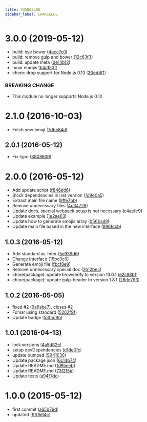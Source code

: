 ```yaml
---
title: CHANGELOG
sidebar_label: CHANGELOG
---
```

<a name="3.0.0"></a>
# 3.0.0 (2019-05-12)

* build: bye bower ([4acc7c0](https://github.com/kikobeats/emojis-list/commit/4acc7c0))
* build: remove gulp and bower ([12c83f3](https://github.com/kikobeats/emojis-list/commit/12c83f3))
* build: update meta ([de14b12](https://github.com/kikobeats/emojis-list/commit/de14b12))
* moar emojis ([b4a153f](https://github.com/kikobeats/emojis-list/commit/b4a153f))
* chore: drop support for Node.js 0.10 ([20ed4f1](https://github.com/kikobeats/emojis-list/commit/20ed4f1))


### BREAKING CHANGE

* This module no longer supports Node.js 0.10


<a name="2.1.0"></a>
# 2.1.0 (2016-10-03)

* Fetch new emoji ([7dbe84d](https://github.com/kikobeats/emojis-list/commit/7dbe84d))



<a name="2.0.1"></a>
## 2.0.1 (2016-05-12)

* Fix typo ([3808909](https://github.com/kikobeats/emojis-list/commit/3808909))



<a name="2.0.0"></a>
# 2.0.0 (2016-05-12)

* Add update script ([f846dd6](https://github.com/kikobeats/emojis-list/commit/f846dd6))
* Block dependencies in last version ([1d9e0a5](https://github.com/kikobeats/emojis-list/commit/1d9e0a5))
* Extract main file name ([9ffe7bb](https://github.com/kikobeats/emojis-list/commit/9ffe7bb))
* Remove unnecessary files ([4c34729](https://github.com/kikobeats/emojis-list/commit/4c34729))
* Update docs, special webpack setup is not necessary ([c4aefe9](https://github.com/kikobeats/emojis-list/commit/c4aefe9))
* Update example ([1e2ae03](https://github.com/kikobeats/emojis-list/commit/1e2ae03))
* Update how to generate emojis array ([b56bad9](https://github.com/kikobeats/emojis-list/commit/b56bad9))
* Update main file based in the new interface ([996fccb](https://github.com/kikobeats/emojis-list/commit/996fccb))



<a name="1.0.3"></a>
## 1.0.3 (2016-05-12)

* Add standard as linter ([5e939d6](https://github.com/kikobeats/emojis-list/commit/5e939d6))
* Change interface ([16bc0c0](https://github.com/kikobeats/emojis-list/commit/16bc0c0))
* Generate emoji file ([fbcf8e9](https://github.com/kikobeats/emojis-list/commit/fbcf8e9))
* Remove unnecessary special doc ([2b12bec](https://github.com/kikobeats/emojis-list/commit/2b12bec))
* chore(package): update browserify to version 13.0.1 ([e2c98bf](https://github.com/kikobeats/emojis-list/commit/e2c98bf))
* chore(package): update gulp-header to version 1.8.1 ([28de793](https://github.com/kikobeats/emojis-list/commit/28de793))



<a name="1.0.2"></a>
## 1.0.2 (2016-05-05)

* fixed #2 ([9a6abe7](https://github.com/kikobeats/emojis-list/commit/9a6abe7)), closes [#2](https://github.com/kikobeats/emojis-list/issues/2)
* Fomar using standard ([5202f9f](https://github.com/kikobeats/emojis-list/commit/5202f9f))
* Update badge ([53fad9b](https://github.com/kikobeats/emojis-list/commit/53fad9b))



<a name="1.0.1"></a>
## 1.0.1 (2016-04-13)

* lock versions ([4a5d82e](https://github.com/kikobeats/emojis-list/commit/4a5d82e))
* setup devDependencies ([d1de0fc](https://github.com/kikobeats/emojis-list/commit/d1de0fc))
* update bumped ([9941038](https://github.com/kikobeats/emojis-list/commit/9941038))
* Update package.json ([6c14b74](https://github.com/kikobeats/emojis-list/commit/6c14b74))
* Update README.md ([1d9beeb](https://github.com/kikobeats/emojis-list/commit/1d9beeb))
* Update README.md ([73f215e](https://github.com/kikobeats/emojis-list/commit/73f215e))
* Update tests ([a94f7dc](https://github.com/kikobeats/emojis-list/commit/a94f7dc))



<a name="1.0.0"></a>
# 1.0.0 (2015-05-12)

* first commit ([a65b79d](https://github.com/kikobeats/emojis-list/commit/a65b79d))
* updated ([9f0564c](https://github.com/kikobeats/emojis-list/commit/9f0564c))




